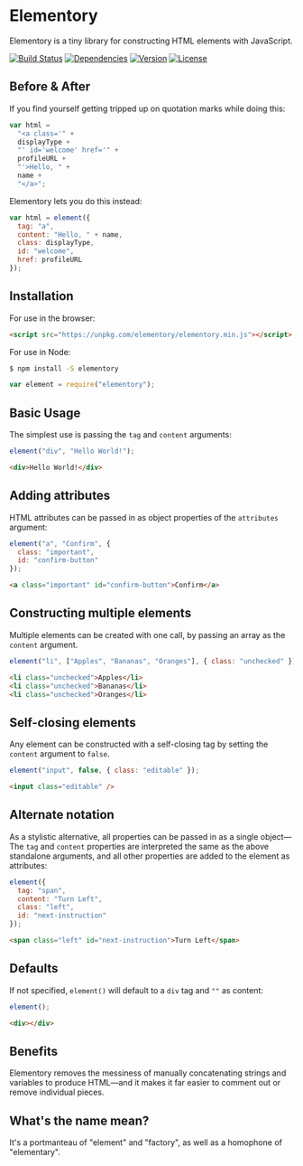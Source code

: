 # Elementory

Elementory is a tiny library for constructing HTML elements with JavaScript.

[![Build Status](https://dev.azure.com/agorischek/packages/_apis/build/status/Elementory/Elementory%20CI?branchName=master)](https://dev.azure.com/agorischek/packages/_build?definitionScope=%5CElementory)
[![Dependencies](https://img.shields.io/depfu/agorischek/elementory.svg)](https://depfu.com/repos/agorischek/elementory)
[![Version](https://img.shields.io/npm/v/elementory.svg)](https://www.npmjs.com/package/elementory)
[![License](https://img.shields.io/github/license/agorischek/elementory.svg)](https://github.com/agorischek/elementory/blob/master/LICENSE)

## Before & After

If you find yourself getting tripped up on quotation marks while doing this:

```js
var html =
  "<a class='" +
  displayType +
  "' id='welcome' href='" +
  profileURL +
  "'>Hello, " +
  name +
  "</a>";
```

Elementory lets you do this instead:

```js
var html = element({
  tag: "a",
  content: "Hello, " + name,
  class: displayType,
  id: "welcome",
  href: profileURL
});
```

## Installation

For use in the browser:

```html
<script src="https://unpkg.com/elementory/elementory.min.js"></script>
```

For use in Node:

```bash
$ npm install -S elementory
```

```js
var element = require("elementory");
```

## Basic Usage

The simplest use is passing the `tag` and `content` arguments:

```js
element("div", "Hello World!");
```

```html
<div>Hello World!</div>
```

## Adding attributes

HTML attributes can be passed in as object properties of the `attributes` argument:

```js
element("a", "Confirm", {
  class: "important",
  id: "confirm-button"
});
```

```html
<a class="important" id="confirm-button">Confirm</a>
```

## Constructing multiple elements

Multiple elements can be created with one call, by passing an array as the `content` argument.

```js
element("li", ["Apples", "Bananas", "Oranges"], { class: "unchecked" });
```

```html
<li class="unchecked">Apples</li>
<li class="unchecked">Bananas</li>
<li class="unchecked">Oranges</li>
```

## Self-closing elements

Any element can be constructed with a self-closing tag by setting the `content` argument to `false`.

```js
element("input", false, { class: "editable" });
```

```html
<input class="editable" />
```

## Alternate notation

As a stylistic alternative, all properties can be passed in as a single object—The `tag` and `content` properties are interpreted the same as the above standalone arguments, and all other properties are added to the element as attributes:

```js
element({
  tag: "span",
  content: "Turn Left",
  class: "left",
  id: "next-instruction"
});
```

```html
<span class="left" id="next-instruction">Turn Left</span>
```

## Defaults

If not specified, `element()` will default to a `div` tag and `""` as content:

```js
element();
```

```html
<div></div>
```

## Benefits

Elementory removes the messiness of manually concatenating strings and variables to produce HTML—and it makes it far easier to comment out or remove individual pieces.

## What's the name mean?

It's a portmanteau of "element" and "factory", as well as a homophone of "elementary".
